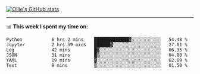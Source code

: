 <!--
**icedpanda/icedpanda** is a ✨ _special_ ✨ repository because its `README.md` (this file) appears on your GitHub profile.

Here are some ideas to get you started:

- 🔭 I’m currently working on ...
- 🌱 I’m currently learning ...
- 👯 I’m looking to collaborate on ...
- 🤔 I’m looking for help with ...
- 💬 Ask me about ...
- 📫 How to reach me: ...
- 😄 Pronouns: ...
- ⚡ Fun fact: ...
-->
[![Ollie's GitHub stats](https://github-readme-stats-icedpanda.vercel.app/api?username=icedpanda&count_private=true&show_icons=true)](https://github.com/icedpanda)

---
📊 **This week I spent my time on:**
<!--START_SECTION:waka-->

```text
Python           6 hrs 2 mins    █████████████▓░░░░░░░░░░░   54.48 %
Jupyter          2 hrs 59 mins   ██████▓░░░░░░░░░░░░░░░░░░   27.01 %
Log              42 mins         █▓░░░░░░░░░░░░░░░░░░░░░░░   06.35 %
JSON             31 mins         █▒░░░░░░░░░░░░░░░░░░░░░░░   04.80 %
YAML             19 mins         ▓░░░░░░░░░░░░░░░░░░░░░░░░   02.89 %
Text             9 mins          ▒░░░░░░░░░░░░░░░░░░░░░░░░   01.50 %
```

<!--END_SECTION:waka-->
